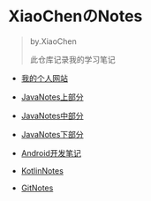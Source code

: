 # XiaoChenのNotes

> by.XiaoChen
>
> 此仓库记录我的学习笔记

- [我的个人网站](https://www.cgz233.cn)

- [JavaNotes上部分](notes/JavaNotes上部分.md)

- [JavaNotes中部分](notes/JavaNotes中部分.md)

- [JavaNotes下部分](notes/JavaNotes下部分.md)

- [Android开发笔记](notes/AndroidNotes.md)

- [KotlinNotes](notes/KotlinNotes.md)

- [GitNotes](notes/GitNotes.md)
